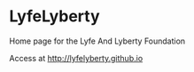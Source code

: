 # LyfeLyberty
Home page for the Lyfe And Lyberty Foundation

Access at http://lyfelyberty.github.io
